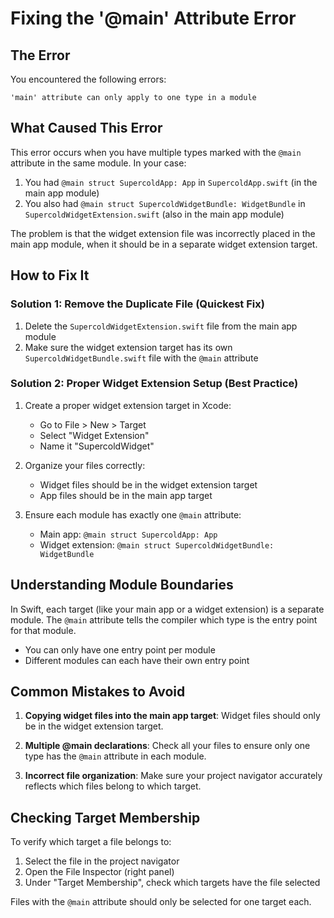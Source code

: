 # Fixing the '@main' Attribute Error

## The Error

You encountered the following errors:

```
'main' attribute can only apply to one type in a module
```

## What Caused This Error

This error occurs when you have multiple types marked with the `@main` attribute in the same module. In your case:

1. You had `@main struct SupercoldApp: App` in `SupercoldApp.swift` (in the main app module)
2. You also had `@main struct SupercoldWidgetBundle: WidgetBundle` in `SupercoldWidgetExtension.swift` (also in the main app module)

The problem is that the widget extension file was incorrectly placed in the main app module, when it should be in a separate widget extension target.

## How to Fix It

### Solution 1: Remove the Duplicate File (Quickest Fix)

1. Delete the `SupercoldWidgetExtension.swift` file from the main app module
2. Make sure the widget extension target has its own `SupercoldWidgetBundle.swift` file with the `@main` attribute

### Solution 2: Proper Widget Extension Setup (Best Practice)

1. Create a proper widget extension target in Xcode:
   - Go to File > New > Target
   - Select "Widget Extension"
   - Name it "SupercoldWidget"

2. Organize your files correctly:
   - Widget files should be in the widget extension target
   - App files should be in the main app target

3. Ensure each module has exactly one `@main` attribute:
   - Main app: `@main struct SupercoldApp: App`
   - Widget extension: `@main struct SupercoldWidgetBundle: WidgetBundle`

## Understanding Module Boundaries

In Swift, each target (like your main app or a widget extension) is a separate module. The `@main` attribute tells the compiler which type is the entry point for that module.

- You can only have one entry point per module
- Different modules can each have their own entry point

## Common Mistakes to Avoid

1. **Copying widget files into the main app target**: Widget files should only be in the widget extension target.

2. **Multiple @main declarations**: Check all your files to ensure only one type has the `@main` attribute in each module.

3. **Incorrect file organization**: Make sure your project navigator accurately reflects which files belong to which target.

## Checking Target Membership

To verify which target a file belongs to:

1. Select the file in the project navigator
2. Open the File Inspector (right panel)
3. Under "Target Membership", check which targets have the file selected

Files with the `@main` attribute should only be selected for one target each. 